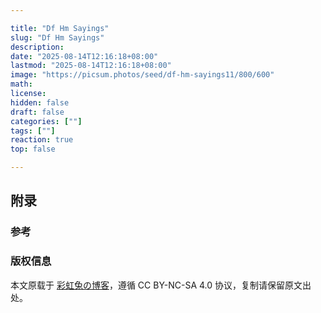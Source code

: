 ```yaml
---

title: "Df Hm Sayings"
slug: "Df Hm Sayings"
description: 
date: "2025-08-14T12:16:18+08:00"
lastmod: "2025-08-14T12:16:18+08:00"
image: "https://picsum.photos/seed/df-hm-sayings11/800/600"
math: 
license: 
hidden: false
draft: false 
categories: [""]
tags: [""]
reaction: true
top: false

---
```


## 附录

### 参考

### 版权信息

本文原载于 [彩虹兔の博客](https://cai-hong-tu-blog.pages.dev/)，遵循 CC BY-NC-SA 4.0 协议，复制请保留原文出处。
